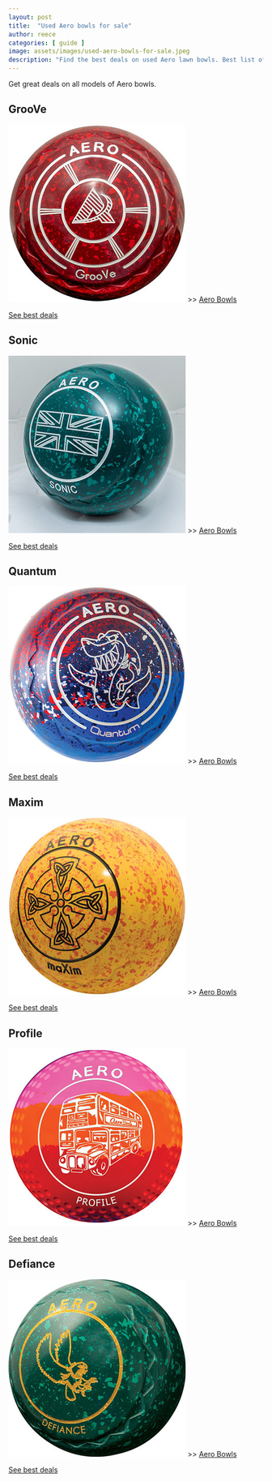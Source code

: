 ```yaml
---
layout: post
title:  "Used Aero bowls for sale"
author: reece
categories: [ guide ]
image: assets/images/used-aero-bowls-for-sale.jpeg
description: "Find the best deals on used Aero lawn bowls. Best list of used Aero bowls available now"
---
```


Get great deals on all models of Aero bowls. 

## GrooVe

<img src="/assets/images/bowls/aero/aero-groove.jpg" title="Aero GrooVe" />
>> <a href="https://aerobowls.co.uk">Aero Bowls</a>

<a class="btn more" href="http://rover.ebay.com/rover/1/710-53481-19255-0/1?icep_ff3=9&pub=5575495824&toolid=10001&campid=5338542402&customid=&icep_uq=Aero+grooVe&icep_sellerId=&icep_ex_kw=&icep_sortBy=12&icep_catId=888&icep_minPrice=&icep_maxPrice=&ipn=psmain&icep_vectorid=229508&kwid=902099&mtid=824&kw=lg" _target="blank">See best deals</a>

## Sonic

<img src="/assets/images/bowls/aero/aero-sonic.jpg" title="Aero Sonic" />
>> <a href="https://aerobowls.co.uk">Aero Bowls</a>

<a class="btn more" href="http://rover.ebay.com/rover/1/710-53481-19255-0/1?icep_ff3=9&pub=5575495824&toolid=10001&campid=5338542402&customid=&icep_uq=Aero+Sonic&icep_sellerId=&icep_ex_kw=&icep_sortBy=12&icep_catId=888&icep_minPrice=&icep_maxPrice=&ipn=psmain&icep_vectorid=229508&kwid=902099&mtid=824&kw=lg" _target="blank">See best deals</a>

## Quantum

<img src="/assets/images/bowls/aero/aero-quantum.jpg" title="Aero Quantum" />
>> <a href="https://aerobowls.co.uk">Aero Bowls</a>


<a class="btn more" href="http://rover.ebay.com/rover/1/710-53481-19255-0/1?icep_ff3=9&pub=5575495824&toolid=10001&campid=5338542402&customid=&icep_uq=Aero+Quantum&icep_sellerId=&icep_ex_kw=&icep_sortBy=12&icep_catId=888&icep_minPrice=&icep_maxPrice=&ipn=psmain&icep_vectorid=229508&kwid=902099&mtid=824&kw=lg"   _target="blank">See best deals</a>

## Maxim

<img src="/assets/images/bowls/aero/aero-maxim.jpg" title="Aero Maxim" />
>> <a href="https://aerobowls.co.uk">Aero Bowls</a>

<a class="btn more" href="http://rover.ebay.com/rover/1/710-53481-19255-0/1?icep_ff3=9&pub=5575495824&toolid=10001&campid=5338542402&customid=&icep_uq=Aero+Maxim&icep_sellerId=&icep_ex_kw=&icep_sortBy=12&icep_catId=888&icep_minPrice=&icep_maxPrice=&ipn=psmain&icep_vectorid=229508&kwid=902099&mtid=824&kw=lg" _target="blank">See best deals</a>


## Profile

<img src="/assets/images/bowls/aero/aero-profile.jpg" title="Aero Profile" />
>> <a href="https://aerobowls.co.uk">Aero Bowls</a>

<a class="btn more" href="http://rover.ebay.com/rover/1/710-53481-19255-0/1?icep_ff3=9&pub=5575495824&toolid=10001&campid=5338542402&customid=&icep_uq=Aero+Profile&icep_sellerId=&icep_ex_kw=&icep_sortBy=12&icep_catId=888&icep_minPrice=&icep_maxPrice=&ipn=psmain&icep_vectorid=229508&kwid=902099&mtid=824&kw=lg" _target="blank" >See best deals</a>

## Defiance

<img src="/assets/images/bowls/aero/aero-defiance.jpg" title="Aero Defiance" />
>> <a href="https://aerobowls.co.uk">Aero Bowls</a>

<a class="btn more" href="http://rover.ebay.com/rover/1/710-53481-19255-0/1?icep_ff3=9&pub=5575495824&toolid=10001&campid=5338542402&customid=&icep_uq=Aero+Defiance&icep_sellerId=&icep_ex_kw=&icep_sortBy=12&icep_catId=888&icep_minPrice=&icep_maxPrice=&ipn=psmain&icep_vectorid=229508&kwid=902099&mtid=824&kw=lg" _target="blank">See best deals</a>
